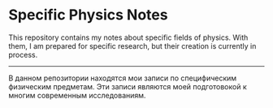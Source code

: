 ﻿# Specific Physics Notes


This repository contains my notes about specific fields of physics.
With them, I am prepared for specific research, but their creation is currently in process.



------------------------------------------------------------------------------------------------------------



В данном репозитории находятся мои записи по специфическим физическим предметам. 
Эти записи являются моей подготовокой к многим современным исследованиям.


